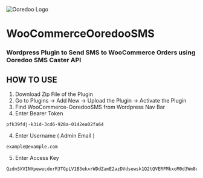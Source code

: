 ![Ooredoo Logo](https://upload.wikimedia.org/wikipedia/commons/b/b1/Ooredoo-logo-red.svg)
# WooCommerceOoredooSMS
### Wordpress Plugin to Send SMS to WooCommerce Orders using Ooredoo SMS Caster API
## HOW TO USE
1. Download Zip File of the Plugin
2. Go to Plugins -> Add New -> Upload the Plugin -> Activate the Plugin
3. Find WooCommerce-OoredooSMS from Wordpress Nav Bar
4. Enter Bearer Token
```
pfk39fdj-k3id-3cd6-928a-0142ea02fa64
```
4. Enter Username ( Admin Email )
```
example@example.com
```
5. Enter Access Key
```
QzdnSXVINXpewecderR3TGpLV1B3ekxrWDdZamE2azDVdsewsk1Q2tQVERFMkxoM0d3Wm8ewe23ffk3WA==
```